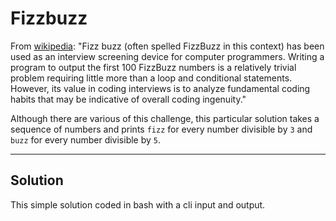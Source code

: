 # Fizzbuzz

From [wikipedia](https://en.wikipedia.org/wiki/Fizz_buzz): "Fizz buzz (often spelled FizzBuzz in this context) has been used as an interview screening device for computer programmers. Writing a program to output the first 100 FizzBuzz numbers is a relatively trivial problem requiring little more than a loop and conditional statements. However, its value in coding interviews is to analyze fundamental coding habits that may be indicative of overall coding ingenuity."

Although there are various of this challenge, this particular solution takes a sequence of numbers and prints `fizz` for every number divisible by `3` and `buzz` for every number divisible by `5`. 

---

## Solution 
This simple solution coded in bash with a cli input and output.